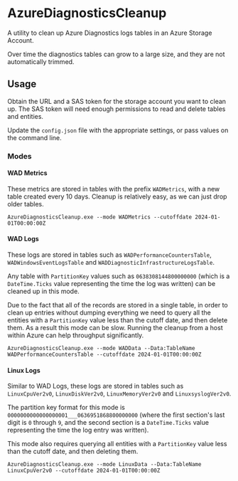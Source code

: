 # AzureDiagnosticsCleanup

A utility to clean up Azure Diagnostics logs tables in an Azure Storage Account.

Over time the diagnostics tables can grow to a large size, and they are not automatically trimmed.

## Usage

Obtain the URL and a SAS token for the storage account you want to clean up. The SAS token will need enough permissions to read and delete tables and entities.

Update the `config.json` file with the appropriate settings, or pass values on the command line.

### Modes

#### WAD Metrics

These metrics are stored in tables with the prefix `WADMetrics`, with a new table created every 10 days. Cleanup is relatively easy, as we can just drop older tables.

```
AzureDiagnosticsCleanup.exe --mode WADMetrics --cutoffdate 2024-01-01T00:00:00Z
```

#### WAD Logs

These logs are stored in tables such as `WADPerformanceCountersTable`, `WADWindowsEventLogsTable` and `WADDiagnosticInfrastructureLogsTable`.

Any table with `PartitionKey` values such as `0638308144800000000` (which is a `DateTime.Ticks` value representing the time the log was written) can be cleaned up in this mode.

Due to the fact that all of the records are stored in a single table, in order to clean up entries without dumping everything we need to query all the entities with a `PartitionKey` value less than the cutoff date, and then delete them. As a result this mode can be slow. Running the cleanup from a host within Azure can help throughput significantly.

```
AzureDiagnosticsCleanup.exe --mode WADData --Data:TableName WADPerformanceCountersTable --cutoffdate 2024-01-01T00:00:00Z
```

#### Linux Logs

Similar to WAD Logs, these logs are stored in tables such as `LinuxCpuVer2v0`, `LinuxDiskVer2v0`, `LinuxMemoryVer2v0` and `LinuxsyslogVer2v0`.

The partition key format for this mode is `0000000000000000001___0636951868800000000` (where the first section's last digit is `0` through `9`, and the second section is a `DateTime.Ticks` value representing the time the log entry was written).

This mode also requires querying all entities with a `PartitionKey` value less than the cutoff date, and then deleting them.

```
AzureDiagnosticsCleanup.exe --mode LinuxData --Data:TableName LinuxCpuVer2v0 --cutoffdate 2024-01-01T00:00:00Z
```
